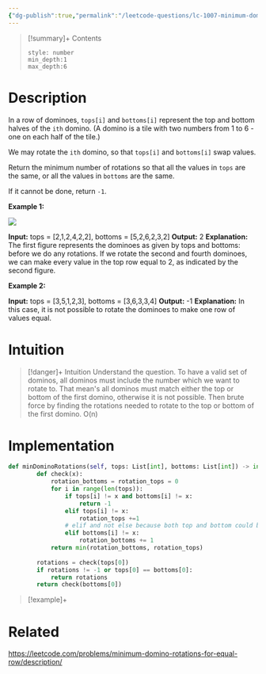 ```yaml
---
{"dg-publish":true,"permalink":"/leetcode-questions/lc-1007-minimum-domino-rotations-for-equal-row/","title":"LC 1007. Minimum Domino Rotations For Equal Row","tags":["brainteaser","lc-medium"]}
---
```



>[!summary]+ Contents
>```toc
>style: number
>min_depth:1
>max_depth:6
>```

# Description
In a row of dominoes, `tops[i]` and `bottoms[i]` represent the top and bottom halves of the `ith` domino. (A domino is a tile with two numbers from 1 to 6 - one on each half of the tile.)

We may rotate the `ith` domino, so that `tops[i]` and `bottoms[i]` swap values.

Return the minimum number of rotations so that all the values in `tops` are the same, or all the values in `bottoms` are the same.

If it cannot be done, return `-1`.

**Example 1:**

![](https://assets.leetcode.com/uploads/2021/05/14/domino.png)

**Input:** tops = [2,1,2,4,2,2], bottoms = [5,2,6,2,3,2]
**Output:** 2
**Explanation:** 
The first figure represents the dominoes as given by tops and bottoms: before we do any rotations.
If we rotate the second and fourth dominoes, we can make every value in the top row equal to 2, as indicated by the second figure.

**Example 2:**

**Input:** tops = [3,5,1,2,3], bottoms = [3,6,3,3,4]
**Output:** -1
**Explanation:** 
In this case, it is not possible to rotate the dominoes to make one row of values equal.

# Intuition

>[!danger]+ Intuition
>Understand the question. To have a valid set of dominos, all dominos must include the number which we want to rotate to. That mean's all dominos must match either the top or bottom of the first domino, otherwise it is not possible. Then brute force by finding the rotations needed to rotate to the top or bottom of the first domino. O(n)

# Implementation
```python
def minDominoRotations(self, tops: List[int], bottoms: List[int]) -> int:
        def check(x):
            rotation_bottoms = rotation_tops = 0
            for i in range(len(tops)):
                if tops[i] != x and bottoms[i] != x:
                    return -1
                elif tops[i] != x:  
                    rotation_tops +=1
	            # elif and not else because both top and bottom could be x and therefore no rotation is needed
                elif bottoms[i] != x:
                    rotation_bottoms += 1
            return min(rotation_bottoms, rotation_tops)
        
        rotations = check(tops[0])
        if rotations != -1 or tops[0] == bottoms[0]:
            return rotations
        return check(bottoms[0]) 
```

>[!example]+ 


# Related
https://leetcode.com/problems/minimum-domino-rotations-for-equal-row/description/